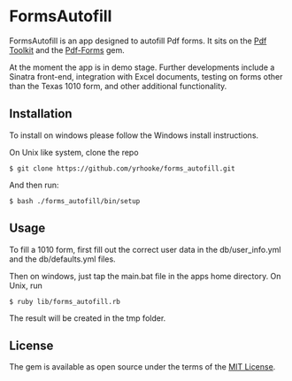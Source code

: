 # FormsAutofill

FormsAutofill is an app designed to autofill Pdf forms. It sits on the [Pdf Toolkit](https://www.pdflabs.com/tools/pdftk-the-pdf-toolkit/) and the [Pdf-Forms](https://github.com/jkraemer/pdf-forms) gem. 

At the moment the app is in demo stage. Further developments include a Sinatra front-end, integration with Excel documents, testing on forms other than the Texas 1010 form, and other additional functionality. 

## Installation

To install on windows please follow the Windows install instructions. 

On Unix like system, clone the repo 

    $ git clone https://github.com/yrhooke/forms_autofill.git

And then run:

    $ bash ./forms_autofill/bin/setup

## Usage

To fill a 1010 form, first fill out the correct user data in the db/user_info.yml and the db/defaults.yml files.

Then on windows, just tap the main.bat file in the apps home directory. On Unix, run 

    $ ruby lib/forms_autofill.rb


The result will be created in the tmp folder.

## License

The gem is available as open source under the terms of the [MIT License](http://opensource.org/licenses/MIT).

